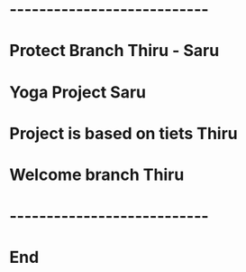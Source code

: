 # ---------------------------
# Protect Branch Thiru - Saru 
# Yoga Project Saru
# Project is based on tiets Thiru
# Welcome branch Thiru
# ---------------------------
# End

